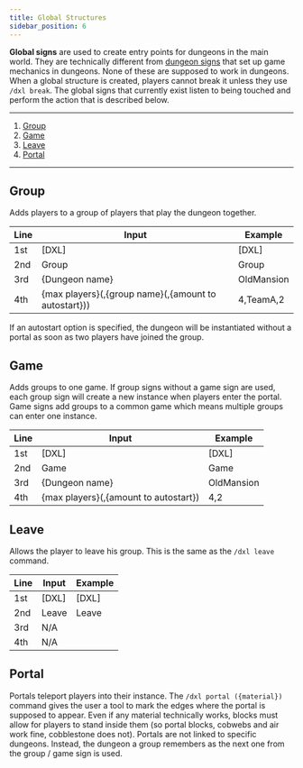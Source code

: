 ```yaml
---
title: Global Structures
sidebar_position: 6
---
```


**Global signs** are used to create entry points for dungeons in the main world. They are technically different from [dungeon signs](signs) that set up game mechanics in dungeons. None of these are supposed to work in dungeons. When a global structure is created, players cannot break it unless they use `/dxl break`. The global signs that currently exist listen to being touched and perform the action that is described below.

***
1. [Group](#group)
2. [Game](#game)
3. [Leave](#leave)
4. [Portal](#portal)
***

## Group
Adds players to a group of players that play the dungeon together.

| Line | Input                     | Example    |
|------|---------------------------|------------|
| 1st  | [DXL]                     | [DXL]      |
| 2nd  | Group                     | Group      |
| 3rd  | {Dungeon name}            | OldMansion |
| 4th  | {max players}(,{group name}(,{amount to autostart})) | 4,TeamA,2 |

If an autostart option is specified, the dungeon will be instantiated without a portal as soon as two players have joined the group.

## Game
Adds groups to one game. If group signs without a game sign are used, each group sign will create a new instance when players enter the portal. Game signs add groups to a common game which means multiple groups can enter one instance.

| Line | Input                     | Example    |
|------|---------------------------|------------|
| 1st  | [DXL]                     | [DXL]      |
| 2nd  | Game                      | Game       |
| 3rd  | {Dungeon name}            | OldMansion |
| 4th  | {max players}(,{amount to autostart}) | 4,2 |

## Leave
Allows the player to leave his group. This is the same as the `/dxl leave` command.

| Line | Input | Example |
|------|-------|---------|
| 1st  | [DXL] | [DXL]   |
| 2nd  | Leave | Leave   |
| 3rd  | N/A   |         |
| 4th  | N/A   |         |

## Portal
Portals teleport players into their instance. The `/dxl portal ({material})` command gives the user a tool to mark the edges where the portal is supposed to appear. Even if any material technically works, blocks must allow for players to stand inside them (so portal blocks, cobwebs and air work fine, cobblestone does not). Portals are not linked to specific dungeons. Instead, the dungeon a group remembers as the next one from the group / game sign is used.